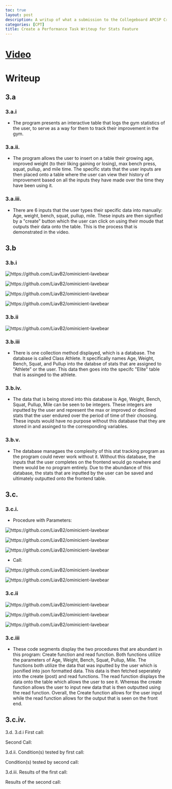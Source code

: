 ```yaml
---
toc: true
layout: post
description: A writup of what a submission to the Collegeboard APCSP Create a Performance Task would look like for my individual feature of our project.
categories: [CPT]
title: Create a Performance Task Writeup for Stats Feature
---
```


# [Video]()

# Writeup

## 3.a 
### 3.a.i
- The program presents an interactive table that logs the gym statistics of the user, to serve as a way for them to track their improvement in the gym. 

### 3.a.ii.
- The program allows the user to insert on a table their growing age, improved weight (to their liking gaining or losing), max bench press, squat, pullup, and mile time. The specific stats that the user inputs are then placed onto a table where the user can view their history of improvement based on all the inputs they have made over the time they have been using it.

### 3.a.iii.
- There are 6 inputs that the user types their specific data into manually: Age, weight, bench, squat, pullup, mile. These inputs are then signified by a "create" button which the user can click on using their moude that outputs their data onto the table. This is the process that is demonstrated in the video.

## 3.b
### 3.b.i

![]({{site.baseurl}}/images/3.b.i2.png "https://github.com/LiavB2/ominicient-lavebear")

![]({{site.baseurl}}/images/3.b.i3.png "https://github.com/LiavB2/ominicient-lavebear")

![]({{site.baseurl}}/images/3.b.i.png "https://github.com/LiavB2/ominicient-lavebear")

![]({{site.baseurl}}/images/3.b.i4.png "https://github.com/LiavB2/ominicient-lavebear")

### 3.b.ii

![]({{site.baseurl}}/images/3.b.ii.png "https://github.com/LiavB2/ominicient-lavebear")

### 3.b.iii
- There is one collection method displayed, which is a database. The database is called Class Athlete. It specifically names Age, Weight, Bench, Squat, and Pullup into the databse of stats that are assigned to "Athlete" or the user. This data then goes into the specifc "Elite" table that is assinged to the athlete.

### 3.b.iv.
- The data that is being stored into this database is Age, Weight, Bench, Squat, Pullup, Mile can be seen to be integers. These integers are inputted by the user and represent the max or improved or declined stats that the user endured over the period of time of their choosing. These inputs would have no purpose without this database that they are stored in and assinged to the corresponding variables.

### 3.b.v.
- The database managaes the complexity of this stat tracking program as the program could never work without it. Without this database, the inputs that the user completes on the frontend would go nowhere and there would be no program entirely. Due to the abundance of this database, the stats that are inputted by the user can be saved and ultimately outputted onto the frontend table.

## 3.c.
### 3.c.i.

- Procedure with Parameters:

![]({{site.baseurl}}/images/3.c.i.png "https://github.com/LiavB2/ominicient-lavebear")

![]({{site.baseurl}}/images/3.c.ii1.png "https://github.com/LiavB2/ominicient-lavebear")

![]({{site.baseurl}}/images/3.c.ii2.png "https://github.com/LiavB2/ominicient-lavebear")

- Call:

![]({{site.baseurl}}/images/3.c.ii3.png "https://github.com/LiavB2/ominicient-lavebear")

![]({{site.baseurl}}/images/3.c.ii4.png "https://github.com/LiavB2/ominicient-lavebear")

### 3.c.ii

![]({{site.baseurl}}/images/3.c.iii.png "https://github.com/LiavB2/ominicient-lavebear")

![]({{site.baseurl}}/images/3.c.iii2.png "https://github.com/LiavB2/ominicient-lavebear")

![]({{site.baseurl}}/images/3.c.iii3.png "https://github.com/LiavB2/ominicient-lavebear")

### 3.c.iii
- These code segments display the two procedures that are abundant in this program: Create function and read function. Both functions utilize the parameters of Age, Weight, Bench, Squat, Pullup, Mile. The functions both utilize the data that was inputted by the user which is jsonified into json formatted data. This data is then fetched seperately into the create (post) and read functions. The read function displays the data onto the table which allows the user to see it. Whereas the create function allows the user to input new data that is then outputted using the read function. Overall, the Create function allows for the user input while the read function allows for the output that is seen on the front end.

3.c.iv.
- 

3.d.
3.d.i
First call:

Second Call:

3.d.ii.
Condition(s) tested by first call:

Condition(s) tested by second call:

3.d.iii.
Results of the first call:

Results of the second call:

